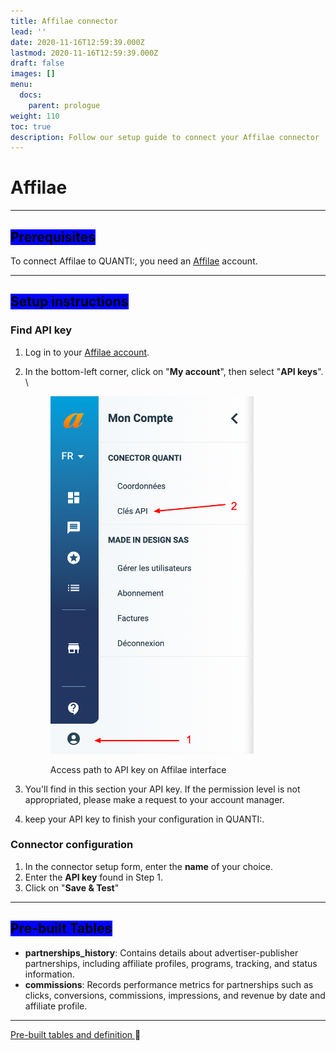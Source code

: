 ```yaml
---
title: Affilae connector
lead: ''
date: 2020-11-16T12:59:39.000Z
lastmod: 2020-11-16T12:59:39.000Z
draft: false
images: []
menu:
  docs:
    parent: prologue
weight: 110
toc: true
description: Follow our setup guide to connect your Affilae connector
---
```


# Affilae

***

## <mark style="background-color:blue;">Prerequisites</mark>

To connect Affilae to QUANTI:, you need an [Affilae](https://affilae.com/fr/logiciel-affiliation/?utm_source=quanti.io\&utm_medium=partnership) account.

***

## <mark style="background-color:blue;">Setup instructions</mark>

### Find API key

1. Log in to your [Affilae account](https://app.affilae.com/fr/login).
2.  In the bottom-left corner, click on "**My account**", then select "**API keys**".\
    \


    <figure><img src="../../content/en/docs/prologue/affilae/affilae1.png" alt="Access path to API key on Affilae interface" width="325"><figcaption><p>Access path to API key on Affilae interface</p></figcaption></figure>


3. You'll find in this section your API key. If the permission level is not appropriated, please make a request to your account manager.
4. keep your API key to finish your configuration in QUANTI:.

### Connector configuration

1. In the connector setup form, enter the **name** of your choice.
2. Enter the **API key** found in Step 1.
3. Click on "**Save & Test**"

***

## <mark style="background-color:blue;">Pre-built Tables</mark>

* **partnerships\_history**: Contains details about advertiser-publisher partnerships, including affiliate profiles, programs, tracking, and status information.
* **commissions**: Records performance metrics for partnerships such as clicks, conversions, commissions, impressions, and revenue by date and affiliate profile.

***

[Pre-built tables and definition ](https://dbdiagram.io/e/682704361227bdcb4e9c9d5b/6827045e1227bdcb4e9ca579):link:[ ](https://dbdiagram.io/e/65c0ca08ac844320ae7740d3/67a5e256263d6cf9a06049b8)
